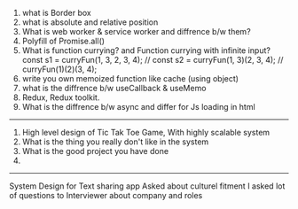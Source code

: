 1. what is Border box
2. what is absolute and relative position
3. What is web worker & service worker and diffrence b/w them?
4. Polyfill of  Promise.all() 
5. What is function currying? and Function currying with infinite input?
   const s1 = curryFun(1, 3, 2, 3, 4); //
    const s2 = curryFun(1, 3)(2, 3, 4); //
   curryFun(1)(2)(3, 4);
6. write you own memoized function like cache (using object)
7. what is the diffrence b/w useCallback & useMemo
8. Redux, Redux toolkit.
9. What is the diffrence b/w async and differ for Js loading in html

---------------------------------------------------------
1. High level design of Tic Tak Toe Game, With highly scalable system
2. What is the thing you really don't like in the system
3. What is the good project you have done
4.

--------------------------------------------------------
System Design for Text sharing app
Asked about culturel fitment 
I asked lot of questions to Interviewer about company and roles
